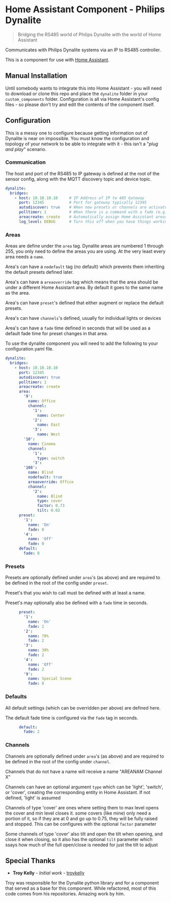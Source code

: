 

# Home Assistant Component - Philips Dynalite

> Bridging the RS485 world of Philips Dynalite with the world of Home Assistant

Communicates with Philips Dynalite systems via an IP to RS485 controller.

This is a component for use with [Home Assistant](https://home-assistant.io/components/).

## Manual Installation
Until somebody wants to integrate this into Home Assistant - you will need to download or clone this repo and place the `dynalite` folder in your `custom_components` folder. Configuration is all via Home Assistant's config files - so please don't try and edit the contents of the component itself.

## Configuration
This is a messy one to configure because getting information out of Dynalite is near on impossible. You must know the configuration and topology of your network to be able to integrate with it - this isn't a "*plug and play*" scenario.

### Communication
The host and port of the RS485 to IP gateway is defined at the root of the sensor config, along with the MQTT discovery topic and device topic.
```yaml
dynalite:
  bridges:
    - host: 10.10.10.10     # IP Address of IP to 485 Gateway
      port: 12345           # Port for gateway typically 12345
      autodiscover: true    # When new presets or channels are activated on the network, add them dynamically
      polltimer: 1          # When there is a command with a fade (e.g. raise blinds), poll interval to find current status until it settles
      areacreate: create    # Automatically assign Home Assistant areas. Can be either 'create', which creates the areas on the fly, 'assign', which assigns devices to areas if they already exist, and 'manual' which ignores the areas
      log_level: DEBUG      # Turn this off when you have things working
```

### Areas
Areas are define under the `area` tag. Dynalite areas are numbered 1 through 255, you only need to define the areas you are using. At the very least every area needs a `name`.

Area's can have a `nodefault` tag (no default) which prevents them inheriting the default presets defined later.

Area's can have a `areaoverride` tag which means that the area should be under a different Home Assistant area. By default it goes to the same name as the area.

Area's can have `preset`'s defined that either augment or replace the default presets.

Area's can have `channels`'s defined, usually for individual lights or devices

Area's can have a `fade` time defined in seconds that will be used as a default fade time for preset changes in that area.

To use the dynalite component you will need to add the following to your
configuration.yaml file.
```yaml
dynalite:
  bridges:
    - host: 10.10.10.10
      port: 12345
      autodiscover: true
      polltimer: 1
      areacreate: create
      area:
        '9':
          name: Office
          channel:
            '1': 
              name: Center
            '2': 
              name: East
            '3': 
              name: West
        '10':
          name: Cinema
          channel:
            '1':
              type: switch
            '3':
        '108':
          name: Blind
          nodefault: true
          areaoverride: Office
          channel:
            '2':
              name: Blind
              type: cover
              factor: 0.73
              tilt: 0.02
      preset:
        '1':
          name: 'On'
          fade: 0
        '4':
          name: 'Off'
          fade: 0
      default:
        fade: 0

```

### Presets
Presets are optionally defined under `area`'s (as above) and are required to be defined in the root of the config under `preset`.

Preset's that you wish to call must be defined with at least a name.

Preset's may optionally also be defined with a `fade` time in seconds.
```yaml
      preset:
        '1':
          name: 'On'
          fade: 2
        '2':
          name: 70%
          fade: 2
        '3':
          name: 30%
          fade: 2
        '4':
          name: 'Off'
          fade: 2
        '9':
          name: Special Scene
          fade: 8
```

### Defaults
All default settings (which can be overridden per above) are defined here.

The default fade time is configured via the `fade` tag in seconds.
```yaml
      default:
        fade: 2
```

### Channels
Channels are optionally defined under `area`'s (as above) and are required to be defined in the root of the config under `channel`.

Channels that do not have a name will receive a name "AREANAM Channel X"

Channels can have an optional argument `type` which can be 'light', 'switch', or 'cover', creating the corresponding entity in Home Assistant. If not defined, 'light' is assumed

Channels of type 'cover' are ones where setting them to max level opens the cover and min level closes it. some covers (like mine) only need a portion of it, so if they are at 0 and go up to 0.75, they will be fully raised and stopped. This can be configures with the optional `factor` parameter

Some channels of type 'cover' also tilt and open the tilt when opening, and close it when closing, so it also has the optional `tilt` parameter which ssays how much of the full open/close is needed for just the tilt to adjust

## Special Thanks

* **Troy Kelly** - *Initial work* - [troykelly](https://github.com/troykelly)

Troy was responsible for the Dynalite python library and for a component that served as a base for this component. While refactored, most of this code comes from his repositories. Amazing work by him.
